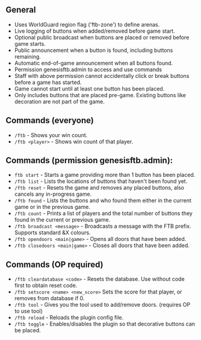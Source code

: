 ## General
- Uses WorldGuard region flag ('ftb-zone') to define arenas.
- Live logging of buttons when added/removed before game start.
- Optional public broadcast when buttons are placed or removed before game starts.
- Public announcement when a button is found, including buttons remaining.
- Automatic end-of-game announcement when all buttons found.
- Permission genesisftb.admin  to access and use commands
- Staff with above permission cannot accidentally click or break buttons before a game has started.
- Game cannot start until at least one button has been placed.
- Only includes buttons that are placed pre-game. Existing buttons like decoration are not part of the game.

## Commands (everyone)
- `/ftb` - Shows your win count.
- `/ftb <player>` - Shows win count of that player.

## Commands (permission genesisftb.admin):
- `ftb start` - Starts a game providing more than 1 button has been placed.
- `/ftb list` - Lists the locations of buttons that haven't been found yet.
- `/ftb reset` - Resets the game and removes any placed buttons, also cancels any in-progress game.
- `/ftb found` - Lists the buttons and who found them either in the current game or in the previous game.
- `/ftb count` - Prints a list of players and the total number of buttons they found in the current or previous game.
- `/ftb broadcast <message>` - Broadcasts a message with the FTB prefix. Supports standard &X colours.
- `/ftb opendoors <main|game>` - Opens all doors that have been added.
- `/ftb closedoors <main|game>` - Closes all doors that have been added.

## Commands (OP required)
- `/ftb cleardatabase <code>` - Resets the database. Use without code first to obtain reset code.
- `/ftb setscore <name> <new_score>` Sets the score for that player, or removes from database if 0.
- `/ftb tool` - Gives you the tool used to add/remove doors. (requires OP to use tool)
- `/ftb reload` - Reloads the plugin config file.
- `/ftb toggle` - Enables/disables the plugin so that decorative buttons can be placed.
